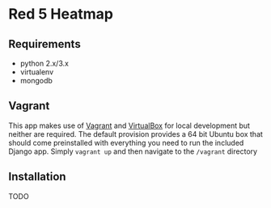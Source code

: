 # Red 5 Heatmap

## Requirements
- python 2.x/3.x
- virtualenv
- mongodb

## Vagrant
This app makes use of [Vagrant]() and [VirtualBox]() for local development but neither are required.  The default provision provides a 64 bit Ubuntu box that should come preinstalled with everything you need to run the included Django app.  Simply `vagrant up` and then navigate to the `/vagrant` directory

## Installation
TODO